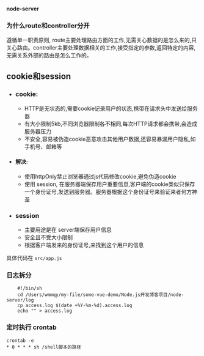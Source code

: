 #### node-server

### 为什么route和controller分开 
遵循单一职责原则, route主要处理路由方面的工作,无需关心数据的是怎么来的,只关心路由。controller主要处理数据相关的工作,接受指定的参数,返回特定的内容,无需关系外部的路由是怎么工作的。


## cookie和session 

- ### cookie: 
    - HTTP是无状态的,需要cookie记录用户的状态,携带在请求头中发送给服务器 
    - 有大小限制5kb,不同浏览器限制各不相同,每次HTTP请求都会携带,会造成服务器压力
    - 不安全,容易被伪造cookie恶意攻击其他用户数据,还容易暴漏用户隐私,如手机号、邮箱等

- #### 解决: 
    - 使用httpOnly禁止浏览器通过js代码修改cookie,避免伪造cookie 
    - 使用 session, 在服务器端保存用户重要信息,客户端的cookie类似只保存一个身份证号,发送到服务器。服务器根据这个身份证号来验证来者何方神圣


- ### session 
  - 主要用途是在 server端保存用户信息
  - 安全且不受大小限制
  - 根据客户端发来的身份证号,来找到这个用户的信息 


具体代码在 `src/app.js`

### 日志拆分
```shell
    #!/bin/sh
    cd /Users/wmmqy/my-file/some-vue-demo/Node.js开发博客项目/node-server/log
    cp access.log $(date +%Y-%m-%d).access.log
    echo "" > access.log
``` 

### 定时执行 crontab 
```
crontab -e
* 0 * * * sh /shell脚本的路径
```

